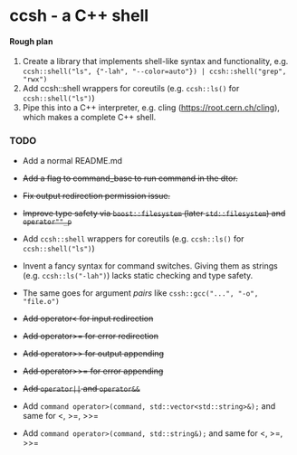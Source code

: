 # ccsh - a C++ shell

#### Rough plan

1. Create a library that implements shell-like syntax and functionality, e.g.
`ccsh::shell("ls", {"-lah", "--color=auto"}) | ccsh::shell("grep", "rwx")`
2. Add ccsh::shell wrappers for coreutils (e.g. `ccsh::ls()` for `ccsh::shell("ls")`)
3. Pipe this into a C++ interpreter, e.g. cling (https://root.cern.ch/cling), which makes a complete C++ shell.

### TODO

- Add a normal README.md

- ~~Add a flag to command_base to run command in the dtor.~~
- ~~Fix output redirection permission issue.~~

- ~~Improve type safety via `boost::filesystem` (later `std::filesystem`) and `operator""_p`~~
- Add `ccsh::shell` wrappers for coreutils (e.g. `ccsh::ls()` for `ccsh::shell("ls")`)
- Invent a fancy syntax for command switches. Giving them as strings (e.g. `ccsh::ls("-lah")`) lacks static checking and type safety.
- The same goes for argument *pairs* like `cssh::gcc("...", "-o", "file.o")`

- ~~Add operator< for input redirection~~
- ~~Add operator>= for error redirection~~
- ~~Add operator>> for output appending~~
- ~~Add operator>>= for error appending~~
- ~~Add `operator||` and `operator&&`~~

- Add `command operator>(command, std::vector<std::string>&);` and same for <, >=, >>=
- Add `command operator>(command, std::string&);` and same for <, >=, >>=
